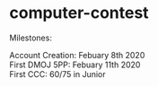 # computer-contest

Milestones:

Account Creation: Febuary 8th 2020\
First DMOJ 5PP: Febuary 11th 2020\
First CCC: 60/75 in Junior
